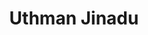 ---
layout: page
title: Uthman Jinadu
description: I am deeply fascinated by Human-Computer Interaction (HCI) and its potential to enhance healthcare through assistive intelligence. My research interest lies in leveraging machine learning techniques to develop intuitive and accessible solutions that improve patient outcomes and overall healthcare experiences. Started Fall 2022.
img: assets/img/uthman.jpg
importance: 1
category: Doctoral
---
